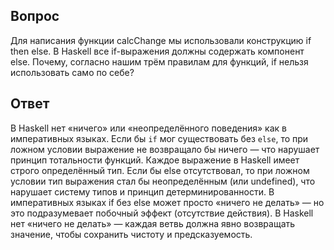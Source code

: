 ## Вопрос

Для написания функции calcChange мы использовали конструкцию if then else. В Haskell все if-выражения должны содержать
компонент else. Почему, согласно нашим трём правилам для функций, if
нельзя использовать само по себе?

## Ответ

В Haskell нет «ничего» или «неопределённого поведения» как в императивных языках. Если бы `if` мог существовать без `else`, то 
при ложном условии выражение не возвращало бы ничего — что нарушает принцип тотальности функций.
Каждое выражение в Haskell имеет строго определённый тип. Если бы else отсутствовал, то при ложном условии тип выражения стал 
бы неопределённым (или undefined), что нарушает систему типов и принцип детерминированности.
В императивных языках if без else может просто «ничего не делать» — но это подразумевает побочный эффект (отсутствие действия).
В Haskell нет «ничего не делать» — каждая ветвь должна явно возвращать значение, чтобы сохранить чистоту и предсказуемость.

